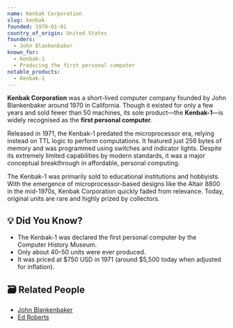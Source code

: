 ```yaml
---
name: Kenbak Corporation
slug: kenbak
founded: 1970-01-01
country_of_origin: United States
founders:
  - John Blankenbaker
known_for:
  - Kenbak-1
  - Producing the first personal computer
notable_products:
  - Kenbak-1
---
```


**Kenbak Corporation** was a short-lived computer company founded by John Blankenbaker around 1970 in California. Though it existed for only a few years and sold fewer than 50 machines, its sole product—the **Kenbak-1**—is widely recognised as the **first personal computer**.

Released in 1971, the Kenbak-1 predated the microprocessor era, relying instead on TTL logic to perform computations. It featured just 256 bytes of memory and was programmed using switches and indicator lights. Despite its extremely limited capabilities by modern standards, it was a major conceptual breakthrough in affordable, personal computing.

The Kenbak-1 was primarily sold to educational institutions and hobbyists. With the emergence of microprocessor-based designs like the Altair 8800 in the mid-1970s, Kenbak Corporation quickly faded from relevance. Today, original units are rare and highly prized by collectors.

## 💡 Did You Know?

- The Kenbak-1 was declared the first personal computer by the Computer History Museum.
- Only about 40–50 units were ever produced.
- It was priced at $750 USD in 1971 (around $5,500 today when adjusted for inflation).

## 🗃 Related People

- [John Blankenbaker](../people/john-blankenbaker.md)
- [Ed Roberts](../people/ed-roberts.md)
